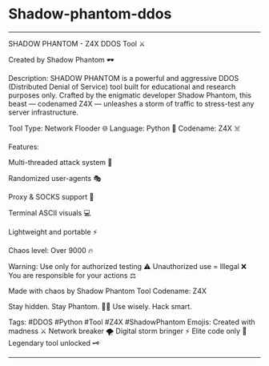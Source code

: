 # Shadow-phantom-ddos

---

SHADOW PHANTOM - Z4X DDOS Tool ⚔️

Created by Shadow Phantom 🕶️

Description:
SHADOW PHANTOM is a powerful and aggressive DDOS (Distributed Denial of Service) tool built for educational and research purposes only. Crafted by the enigmatic developer Shadow Phantom, this beast — codenamed Z4X — unleashes a storm of traffic to stress-test any server infrastructure.

Tool Type: Network Flooder 🌐
Language: Python 🐍
Codename: Z4X ☠️

Features:

Multi-threaded attack system 🧵

Randomized user-agents 🎭

Proxy & SOCKS support 🧩

Terminal ASCII visuals 💻

Lightweight and portable ⚡

Chaos level: Over 9000 🔥


Warning:
Use only for authorized testing ⚠️
Unauthorized use = Illegal ❌
You are responsible for your actions ⚖️

Made with chaos by Shadow Phantom
Tool Codename: Z4X

Stay hidden. Stay Phantom. 🕵️‍♂️
Use wisely. Hack smart.

Tags: #DDOS #Python #Tool #Z4X #ShadowPhantom
Emojis:
Created with madness ⚔️
Network breaker 🌪️
Digital storm bringer ⚡
Elite code only 🧠
Legendary tool unlocked 🗝️


---


